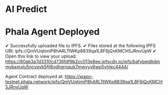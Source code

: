 # AI Predict






# Phala Agent Deployed

✔ Successfully uploaded file to IPFS.
✔ Files stored at the following IPFS URI: ipfs://QmVUqtimiP8hARLTtWKp8839qa1L8F6jQxKMCH5JRnvUpW
✔ Open this link to view your upload: https://80ab3a7d3310cd736fdf9b2cc013e8ee.ipfscdn.io/ipfs/bafybeidkdmmybxmxlu5ncypvk5fjl6vdhgrnquk7mwvyv6wp5yhlec4444/

Agent Contract deployed at: https://wapo-testnet.phala.network/ipfs/QmVUqtimiP8hARLTtWKp8839qa1L8F6jQxKMCH5JRnvUpW

